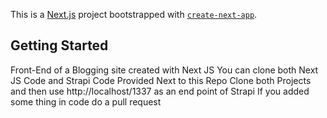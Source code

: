 This is a [Next.js](https://nextjs.org/) project bootstrapped with [`create-next-app`](https://github.com/vercel/next.js/tree/canary/packages/create-next-app).

## Getting Started

Front-End of a Blogging site created with Next JS 
You can clone both Next JS Code and Strapi Code Provided Next to this Repo
Clone both Projects and then use http://localhost/1337 as an end point of Strapi 
If you added some thing in code do a pull request
